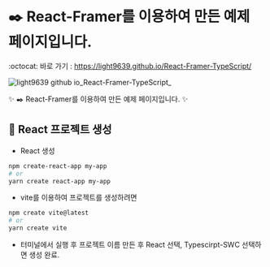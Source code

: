 # ✒️ React-Framer를 이용하여 만든 예제 페이지입니다.

:octocat: 바로 가기 : https://light9639.github.io/React-Framer-TypeScript/

![light9639 github io_React-Framer-TypeScript_](https://user-images.githubusercontent.com/95972251/218045715-9901ba93-1b87-4dc6-8806-17a0d6f595de.png)

:sparkles: ✒️ React-Framer를 이용하여 만든 예제 페이지입니다. :sparkles:
## :tada: React 프로젝트 생성
- React 생성
```bash
npm create-react-app my-app
# or
yarn create react-app my-app
```

- vite를 이용하여 프로젝트를 생성하려면
```bash
npm create vite@latest
# or
yarn create vite
```
- 터미널에서 실행 후 프로젝트 이름 만든 후 React 선택, Typescirpt-SWC 선택하면 생성 완료.
